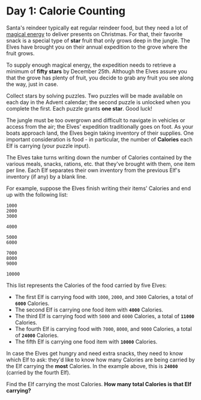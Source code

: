 # Day 1: Calorie Counting

Santa's reindeer typically eat regular reindeer food, but they
need a lot of [magical energy](https://adventofcode.com/2018/day/25)
to deliver presents on Christmas. For that, their favorite snack is
a special type of **star** fruit that only grows deep in the jungle.
The Elves have brought you on their annual expedition to the grove
where the fruit grows.

To supply enough magical energy, the expedition needs to retrieve a
minimum of **fifty stars** by December 25th. Although the Elves
assure you that the grove has plenty of fruit, you decide to grab
any fruit you see along the way, just in case.

Collect stars by solving puzzles. Two puzzles will be made available
on each day in the Advent calendar; the second puzzle is unlocked when
you complete the first. Each puzzle grants **one star**. Good luck!

The jungle must be too overgrown and difficult to navigate in vehicles
or access from the air; the Elves' expedition traditionally goes on
foot. As your boats approach land, the Elves begin taking inventory
of their supplies. One important consideration is food - in particular,
the number of **Calories** each Elf is carrying (your puzzle input).

The Elves take turns writing down the number of Calories contained
by the various meals, snacks, rations, etc. that they've brought
with them, one item per line. Each Elf separates their own inventory
from the previous Elf's inventory (if any) by a blank line.

For example, suppose the Elves finish writing their items' Calories
and end up with the following list:

```text
1000
2000
3000

4000

5000
6000

7000
8000
9000

10000
```

This list represents the Calories of the food carried by five Elves:

- The first Elf is carrying food with `1000`, `2000`, and `3000` Calories,
  a total of **`6000`** Calories.
- The second Elf is carrying one food item with **`4000`** Calories.
- The third Elf is carrying food with `5000` and `6000` Calories, a total of
  **`11000`** Calories.
- The fourth Elf is carrying food with `7000`, `8000`, and `9000` Calories, a
  total of **`24000`** Calories.
- The fifth Elf is carrying one food item with **`10000`** Calories.

In case the Elves get hungry and need extra snacks, they need to know which Elf
to ask: they'd like to know how many Calories are being carried by the Elf carrying
the **most** Calories. In the example above, this is **`24000`** (carried by
the fourth Elf).

Find the Elf carrying the most Calories. **How many total Calories is that Elf carrying?**
